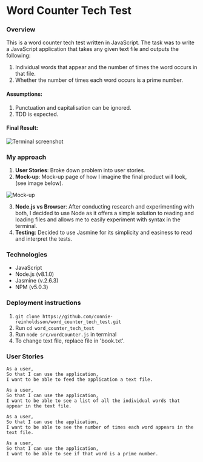 # Word Counter Tech Test

### Overview
This is a word counter tech test written in JavaScript. The task was to write a JavaScript application that takes any given text file and outputs the following:

1. Individual words that appear and the number of times the word occurs in that file.
2. Whether the number of times each word occurs is a prime number.

#### Assumptions:
1. Punctuation and capitalisation can be ignored.
2. TDD is expected.

#### Final Result:

![Terminal screenshot]()

### My approach
1. **User Stories**: Broke down problem into user stories.
2. **Mock-up**: Mock-up page of how I imagine the final product will look, (see image below).

![Mock-up](https://github.com/connie-reinholdsson/word_counter_tech_test/blob/readme/images/20170612_121153.jpg)

3. **Node.js vs Browser**: After conducting research and experimenting with both, I decided to use Node as it offers a simple solution to reading and loading files and allows me to easily experiment with syntax in the terminal.
4. **Testing**: Decided to use Jasmine for its simplicity and easiness to read and interpret the tests.

### Technologies
- JavaScript
- Node.js (v8.1.0)
- Jasmine (v.2.6.3)
- NPM (v5.0.3)

### Deployment instructions
1. ```git clone https://github.com/connie-reinholdsson/word_counter_tech_test.git```
2. Run ```cd word_counter_tech_test```
2. Run ```node src/wordCounter.js``` in terminal
3. To change text file, replace file in 'book.txt'.

### User Stories
```
As a user,
So that I can use the application,
I want to be able to feed the application a text file.
```
```
As a user,
So that I can use the application,
I want to be able to see a list of all the individual words that appear in the text file.
```
```
As a user,
So that I can use the application,
I want to be able to see the number of times each word appears in the text file.
```
```
As a user,
So that I can use the application,
I want to be able to see if that word is a prime number.
```

